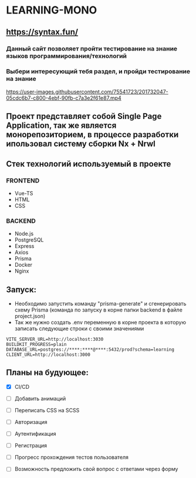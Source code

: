 # LEARNING-MONO
## https://syntax.fun/

### Данный сайт позволяет пройти тестирование на знание языков программирования/технологий 
### Выбери интересующий тебя раздел, и пройди тестирование на знание

https://user-images.githubusercontent.com/75541723/201732047-05cdc6b7-c800-4ebf-90fb-c7a3e2f61e87.mp4

## Проект представляет собой Single Page Application, так же является монорепозиторием, в процессе разработки ипользовал систему сборки Nx + Nrwl

## Стек технологий используемый в проекте

### FRONTEND
- Vue-TS
- HTML
- CSS

### BACKEND
- Node.js
- PostgreSQL
- Express
- Axios
- Prisma
- Docker
- Nginx

## Запуск:
- Необходимо запустить команду "prisma-generate" и сгенерировать схему Prisma (команда по запуску в корне папки backend в файле project.json)
- Так же нужно создать .env переменную в корне проекта в которую записать следующие строки с своими значениями 

 ```
VITE_SERVER_URL=http://localhost:3030
BUILDKIT_PROGRESS=plain
DATABASE_URL=postgres://****:****@****:5432/prod?schema=learning
CLIENT_URL=http://localhost:3000
 ```


## Планы на будующее:
- [X] CI/CD
- [ ] Добавить анимаций
- [ ] Переписать CSS на SCSS
- [ ] Авторизация
- [ ] Аутентификация
- [ ] Регистрация
- [ ] Прогресс прохождения тестов пользователя
- [ ] Возможность предложить свой вопрос с ответами через форму




